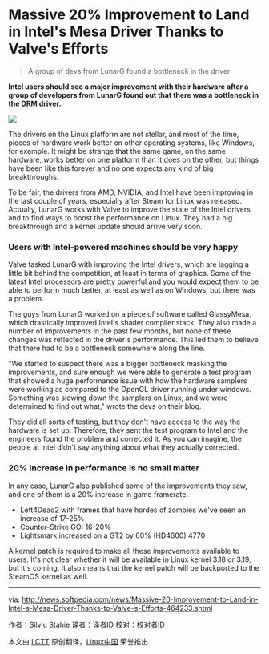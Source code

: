 Massive 20% Improvement to Land in Intel's Mesa Driver Thanks to Valve's Efforts
================================================================================
> A group of devs from LunarG found a bottleneck in the driver

**Intel users should see a major improvement with their hardware after a group of developers from LunarG found out that there was a bottleneck in the DRM driver.**

![](http://i1-news.softpedia-static.com/images/news2/Massive-20-Improvement-to-Land-in-Intel-s-Mesa-Driver-Thanks-to-Valve-s-Efforts-464233-2.jpg)

The drivers on the Linux platform are not stellar, and most of the time, pieces of hardware work better on other operating systems, like Windows, for example. It might be strange that the same game, on the same hardware, works better on one platform than it does on the other, but things have been like this forever and no one expects any kind of big breakthroughs.

To be fair, the drivers from AMD, NVIDIA, and Intel have been improving in the last couple of years, especially after Steam for Linux was released. Actually, LunarG works with Valve to improve the state of the Intel drivers and to find ways to boost the performance on Linux. They had a big breakthrough and a kernel update should arrive very soon.

### Users with Intel-powered machines should be very happy ###

Valve tasked LunarG with improving the Intel drivers, which are lagging a little bit behind the competition, at least in terms of graphics. Some of the latest Intel processors are pretty powerful and you would expect them to be able to perform much better, at least as well as on Windows, but there was a problem.

The guys from LunarG worked on a piece of software called GlassyMesa, which drastically improved Intel's shader compiler stack. They also made a number of improvements in the past few months, but none of these changes was reflected in the driver's performance. This led them to believe that there had to be a bottleneck somewhere along the line.

"We started to suspect there was a bigger bottleneck masking the improvements, and sure enough we were able to generate a test program that showed a huge performance issue with how the hardware samplers were working as compared to the OpenGL driver running under windows. Something was slowing down the samplers on Linux, and we were determined to find out what," wrote the devs on their blog.

They did all sorts of testing, but they don't have access to the way the hardware is set up. Therefore, they sent the test program to Intel and the engineers found the problem and corrected it. As you can imagine, the people at Intel didn't say anything about what they actually corrected.

### 20% increase in performance is no small matter ###

In any case, LunarG also published some of the improvements they saw, and one of them is a 20% increase in game framerate.

- Left4Dead2 with frames that have hordes of zombies we've seen an increase of 17-25%
- Counter-Strike GO: 16-20%
- Lightsmark increased on a GT2 by 60% (HD4600) 4770

A kernel patch is required to make all these improvements available to users. It's not clear whether it will be available in Linux kernel 3.18 or 3.19, but it's coming. It also means that the kernel patch will be backported to the SteamOS kernel as well. 

--------------------------------------------------------------------------------

via: http://news.softpedia.com/news/Massive-20-Improvement-to-Land-in-Intel-s-Mesa-Driver-Thanks-to-Valve-s-Efforts-464233.shtml

作者：[Silviu Stahie][a]
译者：[译者ID](https://github.com/译者ID)
校对：[校对者ID](https://github.com/校对者ID)

本文由 [LCTT](https://github.com/LCTT/TranslateProject) 原创翻译，[Linux中国](http://linux.cn/) 荣誉推出

[a]:http://news.softpedia.com/editors/browse/silviu-stahie